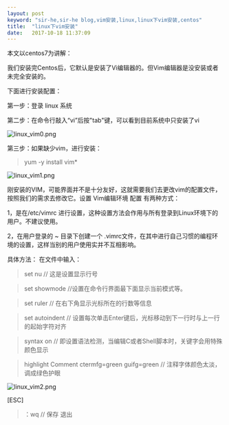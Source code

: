 ```yaml
---
layout: post
keyword: "sir-he,sir-he blog,vim安装,linux,linux下vim安装,centos"
title:  "linux下vim安装"
date:   2017-10-18 11:37:09
---
```


本文以centos7为讲解：

我们安装完Centos后，它默认是安装了Vi编辑器的。但Vim编辑器是没安装或者未完全安装的。 

下面进行安装配置：

第一步：登录 linux 系统

第二步：在命令行敲入“vi”后按"tab"键，可以看到目前系统中只安装了vi

![linux_vim0.png][linux_vim0.png]

<!--more-->

第三步：如果缺少vim，进行安装：

>yum -y install vim*

![linux_vim1.png][linux_vim1.png]

刚安装的VIM，可能界面并不是十分友好，这就需要我们去更改vim的配置文件，按照我们的需求去修改它。设置 Vim编辑环境 配置 有两种方式：

1，是在/etc/vimrc 进行设置，这种设置方法会作用与所有登录到Linux环境下的用户。不建议使用。

2，在用户登录的 ~ 目录下创建一个 .vimrc文件，在其中进行自己习惯的编程环境的设置，这样当别的用户使用实并不互相影响。


具体方法： 在文件中输入：

>set nu  // 这是设置显示行号

>set showmode    //设置在命令行界面最下面显示当前模式等。

>set ruler   // 在右下角显示光标所在的行数等信息

>set autoindent  // 设置每次单击Enter键后，光标移动到下一行时与上一行的起始字符对齐

>syntax on   // 即设置语法检测，当编辑C或者Shell脚本时，关键字会用特殊颜色显示

>highlight Comment ctermfg=green guifg=green     // 注释字体颜色太淡，调成绿色护眼

![linux_vim2.png][linux_vim2.png]

[ESC]
>：wq  // 保存 退出

[linux_vim0.png]:    {{site.url}}/assets/linux_vim0.png
[linux_vim1.png]:    {{site.url}}/assets/linux_vim1.png
[linux_vim2.png]:    {{site.url}}/assets/linux_vim2.png
